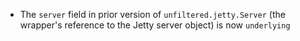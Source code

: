 * The `server` field in prior version of `unfiltered.jetty.Server`
  (the wrapper's reference to the Jetty server object) is now
  `underlying`
